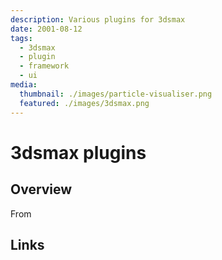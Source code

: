 ```yaml
---
description: Various plugins for 3dsmax
date: 2001-08-12
tags:
  - 3dsmax
  - plugin
  - framework
  - ui
media:
  thumbnail: ./images/particle-visualiser.png
  featured: ./images/3dsmax.png
---
```


# 3dsmax plugins

## Overview

From

## Links

